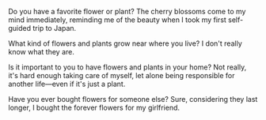 
Do you have a favorite flower or plant?
The cherry blossoms come to my mind immediately, reminding me of the beauty when I took my first self-guided trip to Japan.

What kind of flowers and plants grow near where you live?
I don't really know what they are. 

Is it important to you to have flowers and plants in your home?
Not really, it's hard enough taking care of myself, let alone being responsible for another life—even if it's just a plant.

Have you ever bought flowers for someone else?
Sure, considering they last longer, I bought the forever flowers for my girlfriend.